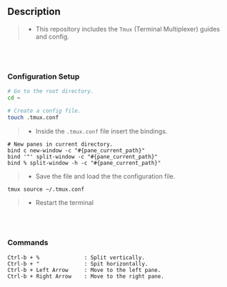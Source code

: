 ## Description
> - This repository includes the `Tmux` (Terminal Multiplexer) guides and config.

<br />
<br />



### Configuration Setup

```bash
# Go to the root directory.
cd ~

# Create a config file.
touch .tmux.conf
```

> - Inside the `.tmux.conf` file insert the bindings.

```vim
# New panes in current directory.
bind c new-window -c "#{pane_current_path}"
bind '"' split-window -c "#{pane_current_path}"
bind % split-window -h -c "#{pane_current_path}"
```

> - Save the file and load the the configuration file.

```bash
tmux source ~/.tmux.conf
```

> - Restart the terminal

<br />
<br />



### Commands

```plaintext
Ctrl-b + %              : Split vertically.
Ctrl-b + "              : Spit horizontally.
Ctrl-b + Left Arrow     : Move to the left pane.
Ctrl-b + Right Arrow    : Move to the right pane.
```

